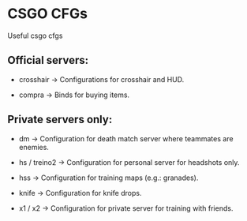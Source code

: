 # CSGO CFGs
Useful csgo cfgs

## Official servers:

* crosshair → Configurations for crosshair and HUD.

* compra → Binds for buying items.

## Private servers only:

* dm → Configuration for death match server where teammates are enemies.

* hs / treino2 → Configuration for personal server for headshots only.

* hss → Configuration for training maps (e.g.: granades).

* knife → Configuration for knife drops.

* x1 / x2 → Configuration for private server for training with friends.

